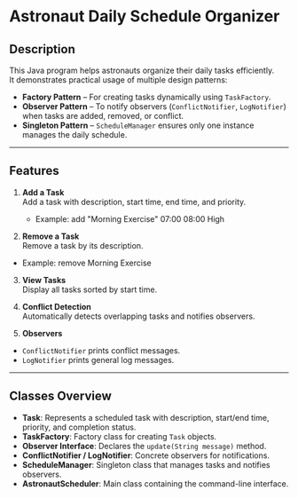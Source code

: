 # Astronaut Daily Schedule Organizer

## Description
This Java program helps astronauts organize their daily tasks efficiently.  
It demonstrates practical usage of multiple design patterns:

- **Factory Pattern** – For creating tasks dynamically using `TaskFactory`.
- **Observer Pattern** – To notify observers (`ConflictNotifier`, `LogNotifier`) when tasks are added, removed, or conflict.
- **Singleton Pattern** – `ScheduleManager` ensures only one instance manages the daily schedule.

---

## Features
1. **Add a Task**  
   Add a task with description, start time, end time, and priority.  
   - Example:  add "Morning Exercise" 07:00 08:00 High

2. **Remove a Task**  
Remove a task by its description.  
- Example:  remove Morning Exercise


3. **View Tasks**  
Display all tasks sorted by start time.

4. **Conflict Detection**  
Automatically detects overlapping tasks and notifies observers.

5. **Observers**  
- `ConflictNotifier` prints conflict messages.  
- `LogNotifier` prints general log messages.

---

## Classes Overview

- **Task**: Represents a scheduled task with description, start/end time, priority, and completion status.  
- **TaskFactory**: Factory class for creating `Task` objects.  
- **Observer Interface**: Declares the `update(String message)` method.  
- **ConflictNotifier / LogNotifier**: Concrete observers for notifications.  
- **ScheduleManager**: Singleton class that manages tasks and notifies observers.  
- **AstronautScheduler**: Main class containing the command-line interface.



